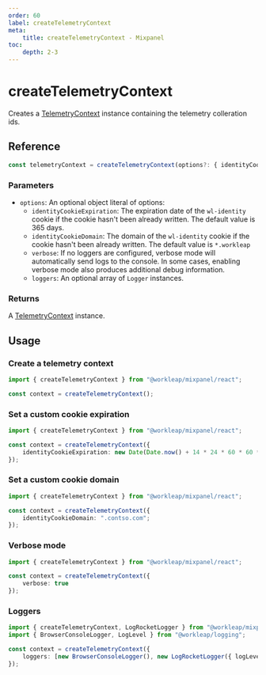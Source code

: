 ```yaml
---
order: 60
label: createTelemetryContext
meta:
    title: createTelemetryContext - Mixpanel
toc:
    depth: 2-3
---
```


# createTelemetryContext

Creates a [TelemetryContext](../../introduction/reference/TelemetryContext.md) instance containing the telemetry colleration ids.

## Reference

```ts
const telemetryContext = createTelemetryContext(options?: { identityCookieExpiration?, identityCookieDomain?, verbose?, loggers? });
```

### Parameters

- `options`: An optional object literal of options:
    - `identityCookieExpiration`: The expiration date of the `wl-identity` cookie if the cookie hasn't been already written. The default value is 365 days.
    - `identityCookieDomain`: The domain of the `wl-identity` cookie if the cookie hasn't been already written. The default value is `*.workleap`
    - `verbose`: If no loggers are configured, verbose mode will automatically send logs to the console. In some cases, enabling verbose mode also produces additional debug information.
    - `loggers`: An optional array of `Logger` instances.

### Returns

A [TelemetryContext](../../introduction/reference/TelemetryContext.md) instance.

## Usage

### Create a telemetry context

```ts !#3
import { createTelemetryContext } from "@workleap/mixpanel/react";

const context = createTelemetryContext();
```

### Set a custom cookie expiration

```ts !#4
import { createTelemetryContext } from "@workleap/mixpanel/react";

const context = createTelemetryContext({
    identityCookieExpiration: new Date(Date.now() + 14 * 24 * 60 * 60 * 1000);
});
```

### Set a custom cookie domain

```ts !#4
import { createTelemetryContext } from "@workleap/mixpanel/react";

const context = createTelemetryContext({
    identityCookieDomain: ".contso.com";
});
```

### Verbose mode

```ts !#4
import { createTelemetryContext } from "@workleap/mixpanel/react";

const context = createTelemetryContext({
    verbose: true
});
```

### Loggers

```ts !#5
import { createTelemetryContext, LogRocketLogger } from "@workleap/mixpanel/react";
import { BrowserConsoleLogger, LogLevel } from "@workleap/logging";

const context = createTelemetryContext({
    loggers: [new BrowserConsoleLogger(), new LogRocketLogger({ logLevel: LogLevel.information })]
});
```

